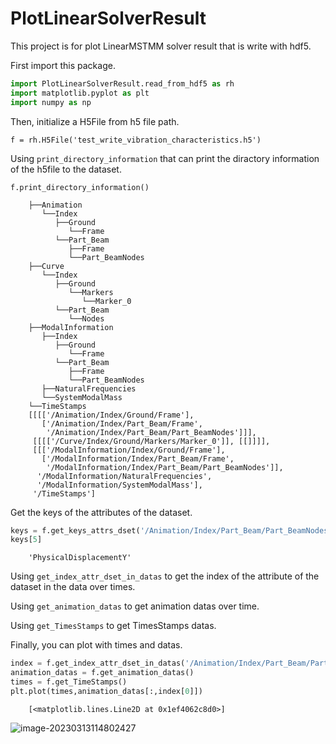 PlotLinearSolverResult
==============================

This project is for plot LinearMSTMM solver result that is write with hdf5.

First import this package.
```python
import PlotLinearSolverResult.read_from_hdf5 as rh
import matplotlib.pyplot as plt
import numpy as np
```

Then, initialize a H5File from h5 file path.

```
f = rh.H5File('test_write_vibration_characteristics.h5')
```

Using `print_directory_information` that can print the diractory information of the h5file to the dataset.

```
f.print_directory_information()
```
```text
​    ├──Animation
​       └──Index
​          ├──Ground
​             └──Frame
​          └──Part_Beam
​             ├──Frame
​             └──Part_BeamNodes
​    ├──Curve
​       └──Index
​          ├──Ground
​             └──Markers
​                └──Marker_0
​          └──Part_Beam
​             └──Nodes
​    ├──ModalInformation
​       ├──Index
​          ├──Ground
​             └──Frame
​          └──Part_Beam
​             ├──Frame
​             └──Part_BeamNodes
​       ├──NaturalFrequencies
​       └──SystemModalMass
​    └──TimeStamps
​    [[[['/Animation/Index/Ground/Frame'],
​       ['/Animation/Index/Part_Beam/Frame',
​        '/Animation/Index/Part_Beam/Part_BeamNodes']]],
​     [[[['/Curve/Index/Ground/Markers/Marker_0']], [[]]]],
​     [[['/ModalInformation/Index/Ground/Frame'],
​       ['/ModalInformation/Index/Part_Beam/Frame',
​        '/ModalInformation/Index/Part_Beam/Part_BeamNodes']],
​      '/ModalInformation/NaturalFrequencies',
​      '/ModalInformation/SystemModalMass'],
​     '/TimeStamps']
```

Get the keys of the attributes of the dataset.

```python
keys = f.get_keys_attrs_dset('/Animation/Index/Part_Beam/Part_BeamNodes')
keys[5]
```

```
​    'PhysicalDisplacementY'
```

Using `get_index_attr_dset_in_datas` to get the index of the attribute of the dataset in the data over times.

Using `get_animation_datas` to get animation datas over time.

Using `get_TimesStamps` to get TimesStamps datas.

Finally, you can plot with times and datas.

```python
index = f.get_index_attr_dset_in_datas('/Animation/Index/Part_Beam/Part_BeamNodes',keys[5])
animation_datas = f.get_animation_datas()
times = f.get_TimeStamps()
plt.plot(times,animation_datas[:,index[0]])
```

```
​    [<matplotlib.lines.Line2D at 0x1ef4062c8d0>]
```

![image-20230313114802427](https://s1.vika.cn/space/2023/03/13/86860a0b033d447590286ed0b0cd68dd)
    